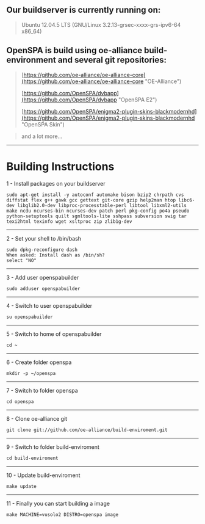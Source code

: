 ## Our buildserver is currently running on: ##

> Ubuntu 12.04.5 LTS (GNU/Linux 3.2.13-grsec-xxxx-grs-ipv6-64 x86_64)

## OpenSPA is build using oe-alliance build-environment and several git repositories: ##

> [https://github.com/oe-alliance/oe-alliance-core](https://github.com/oe-alliance/oe-alliance-core "OE-Alliance")
> 
> [https://github.com/OpenSPA/dvbapp](https://github.com/OpenSPA/dvbapp "OpenSPA E2")
> 
> [https://github.com/OpenSPA/enigma2-plugin-skins-blackmodernhd](https://github.com/OpenSPA/enigma2-plugin-skins-blackmodernhd "OpenSPA Skin")

> and a lot more...


----------

# Building Instructions #

1 - Install packages on your buildserver

    sudo apt-get install -y autoconf automake bison bzip2 chrpath cvs diffstat flex g++ gawk gcc gettext git-core gzip help2man htop libc6-dev libglib2.0-dev libproc-processtable-perl libtool libxml2-utils make ncdu ncurses-bin ncurses-dev patch perl pkg-config po4a pseudo python-setuptools quilt sgmltools-lite sshpass subversion swig tar texi2html texinfo wget xsltproc zip zlib1g-dev

----------
2 - Set your shell to /bin/bash

    sudo dpkg-reconfigure dash
    When asked: Install dash as /bin/sh?
    select "NO"

----------
3 - Add user openspabuilder

    sudo adduser openspabuilder

----------
4 - Switch to user openspabuilder

    su openspabuilder

----------
5 - Switch to home of openspabuilder

    cd ~

----------
6 - Create folder openspa

    mkdir -p ~/openspa

----------
7 - Switch to folder openspa

    cd openspa

----------
8 - Clone oe-alliance git

    git clone git://github.com/oe-alliance/build-enviroment.git

----------
9 - Switch to folder build-enviroment

    cd build-enviroment

----------
10 - Update build-enviroment

    make update

----------
11 - Finally you can start building a image

    make MACHINE=vusolo2 DISTRO=openspa image
